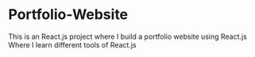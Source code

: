 # Portfolio-Website
This is an React.js project where I build a portfolio website using React.js Where I learn different tools of React.js
